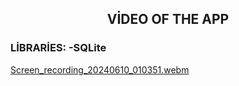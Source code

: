 

<h2 align="center">

VİDEO OF THE APP

</h2>

<h3 align="left">

LİBRARİES:
-SQLite

</h3>



[Screen_recording_20240610_010351.webm](https://github.com/MuhammedAliYakisik/Dictionary-App/assets/129868370/0b692b3c-5398-4f9c-b2e6-7e3dd783ddf6)


